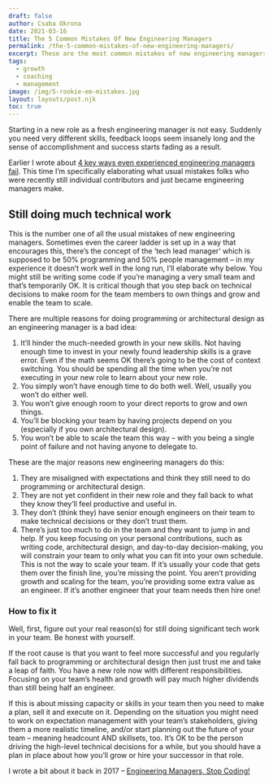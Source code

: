 ```yaml
---
draft: false
author: Csaba Okrona
date: 2021-03-16
title: The 5 Common Mistakes Of New Engineering Managers
permalink: /the-5-common-mistakes-of-new-engineering-managers/
excerpt: These are the most common mistakes of new engineering managers who just left their individual contributor track – learn how to fix them.
tags:
  - growth
  - coaching
  - management
image: /img/5-rookie-em-mistakes.jpg
layout: layouts/post.njk
toc: true
---
```


Starting in a new role as a fresh engineering manager is not easy. Suddenly you need very different skills, feedback loops seem insanely long and the sense of accomplishment and success starts fading as a result.

Earlier I wrote about [4 key ways even experienced engineering managers fail](https://ochronus.online/engineering-manager-4-ways-of-failure/). This time I’m specifically elaborating what usual mistakes folks who were recently still individual contributors and just became engineering managers make.

## Still doing much technical work


<script async data-uid="5028433b2d" src="https://ochronus-online.ck.page/5028433b2d/index.js"></script>


This is the number one of all the usual mistakes of new engineering managers. Sometimes even the career ladder is set up in a way that encourages this, there’s the concept of the ‘tech lead manager’ which is supposed to be 50% programming and 50% people management – in my experience it doesn’t work well in the long run, I’ll elaborate why below. You might still be writing some code if you’re managing a very small team and that’s temporarily OK. It is critical though that you step back on technical decisions to make room for the team members to own things and grow and enable the team to scale.

There are multiple reasons for doing programming or architectural design as an engineering manager is a bad idea:

1. It’ll hinder the much-needed growth in your new skills. Not having enough time to invest in your newly found leadership skills is a grave error. Even if the math seems OK there’s going to be the cost of context switching. You should be spending all the time when you’re not executing in your new role to learn about your new role.
2. You simply won’t have enough time to do both well. Well, usually you won’t do either well.
3. You won’t give enough room to your direct reports to grow and own things.
4. You’ll be blocking your team by having projects depend on you (especially if you own architectural design).
5. You won’t be able to scale the team this way – with you being a single point of failure and not having anyone to delegate to.


These are the major reasons new engineering managers do this:

1. They are misaligned with expectations and think they still need to do programming or architectural design.
2. They are not yet confident in their new role and they fall back to what they know they’ll feel productive and useful in.
3. They don’t (think they) have senior enough engineers on their team to make technical decisions or they don’t trust them.
4. There’s just too much to do in the team and they want to jump in and help.
If you keep focusing on your personal contributions, such as writing code, architectural design, and day-to-day decision-making, you will constrain your team to only what you can fit into your own schedule. This is not the way to scale your team. If it’s usually your code that gets them over the finish line, you’re missing the point. You aren’t providing growth and scaling for the team, you’re providing some extra value as an engineer. If it’s another engineer that your team needs then hire one!

### How to fix it
Well, first, figure out your real reason(s) for still doing significant tech work in your team. Be honest with yourself.

If the root cause is that you want to feel more successful and you regularly fall back to programming or architectural design then just trust me and take a leap of faith. You have a new role now with different responsibilities. Focusing on your team’s health and growth will pay much higher dividends than still being half an engineer.

If this is about missing capacity or skills in your team then you need to make a plan, sell it and execute on it. Depending on the situation you might need to work on expectation management with your team’s stakeholders, giving them a more realistic timeline, and/or start planning out the future of your team – meaning headcount AND skillsets, too. It’s OK to be the person driving the high-level technical decisions for a while, but you should have a plan in place about how you’ll grow or hire your successor in that role.

I wrote a bit about it back in 2017 – [Engineering Managers, Stop Coding!](https://ochronus.online/engineering-managers-stop-coding/)